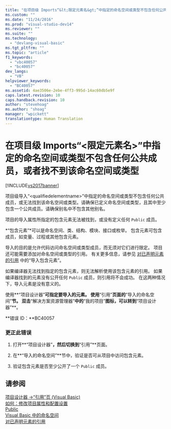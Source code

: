 ```yaml
---
title: "在项目级 Imports“&lt;限定元素名&gt;”中指定的命名空间或类型不包含任何公共成员，或者找不到该命名空间或类型 | Microsoft Docs"
ms.custom: ""
ms.date: "11/24/2016"
ms.prod: "visual-studio-dev14"
ms.reviewer: ""
ms.suite: ""
ms.technology: 
  - "devlang-visual-basic"
ms.tgt_pltfrm: ""
ms.topic: "article"
f1_keywords: 
  - "vbc40057"
  - "bc40057"
dev_langs: 
  - "VB"
helpviewer_keywords: 
  - "BC40057"
ms.assetid: 4ae3506e-2ebe-4ff3-995d-14ac60db5e9f
caps.latest.revision: 10
caps.handback.revision: 10
author: "stevehoag"
ms.author: "shoag"
manager: "wpickett"
translationtype: Human Translation
---
```

# 在项目级 Imports“&lt;限定元素名&gt;”中指定的命名空间或类型不包含任何公共成员，或者找不到该命名空间或类型
[!INCLUDE[vs2017banner](../../../csharp/includes/vs2017banner.md)]

项目级导入“\<qualifiedelementname\>”中指定的命名空间或类型不包含任何公共成员，或无法找到该命名空间或类型。请确保已定义命名空间或类型，且其中至少包含一个公共成员。请确保别名中不包含其他别名。  
  
 项目的导入属性所指定的包含元素无法被找到，或没有定义任何 `Public` 成员。  
  
 *“包含元素”*可以是命名空间、类、结构、模块、接口或枚举。  包含元素可包含成员，如变量、过程或其他包含元素。  
  
 导入的目的是允许代码访问命名空间或类型成员，而无须对它们进行限定。  项目还可能需要添加对命名空间或类型的引用。  有关更多信息，请参见 [对已声明元素的引用](../../../visual-basic/programming-guide/language-features/declared-elements/references-to-declared-elements.md) 中的“导入包含元素”。  
  
 如果编译器无法找到指定的包含元素，则无法解析使用该包含元素的引用。  如果编译器找到的元素没有公开任何 `Public` 成员，则引用将不会成功。  在这两种情况下，导入元素是没有意义的。  
  
 使用**“项目设计器”**可指定要导入的元素。  使用**“引用”**页面的**“导入的命名空间”**节。  双击**“解决方案资源管理器”**中的**“我的项目”**图标，可以转到**“项目设计器”**。  
  
 **错误 ID：**BC40057  
  
### 更正此错误  
  
1.  打开**“项目设计器”**，然后切换到**“引用”**页面。  
  
2.  在**“导入的命名空间”**节中，验证是否可从项目中访问包含元素。  
  
3.  验证包含元素是否至少公开了一个 `Public` 成员。  
  
## 请参阅  
 [项目设计器 \-\>“引用”页 \(Visual Basic\)](/visual-studio/ide/reference/references-page-project-designer-visual-basic)   
 [如何：修改项目属性和配置设置](http://msdn.microsoft.com/zh-cn/e7184bc5-2f2b-4b4f-aa9a-3ecfcbc48b67)   
 [Public](../../../visual-basic/language-reference/modifiers/public.md)   
 [Visual Basic 中的命名空间](../../../visual-basic/programming-guide/program-structure/namespaces.md)   
 [对已声明元素的引用](../../../visual-basic/programming-guide/language-features/declared-elements/references-to-declared-elements.md)